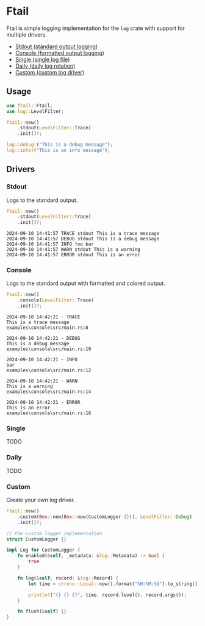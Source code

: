 # Ftail

Ftail is simple logging implementation for the `log` crate with support for multiple drivers.

- [Stdout (standard output logging)](#stdout)
- [Console (formatted output logging)](#console)
- [Single (single log file)](#single)
- [Daily (daily log rotation)](#daily)
- [Custom (custom log driver)](#custom)

## Usage

```rust
use ftail::Ftail;
use log::LevelFilter;

Ftail::new()
    .stdout(LevelFilter::Trace)
    .init()?;

log::debug!("This is a debug message");
log::info!("This is an info message");
```

## Drivers

### Stdout

Logs to the standard output.

```rust
Ftail::new()
    .stdout(LevelFilter::Trace)
    .init()?;
```

```log
2024-09-10 14:41:57 TRACE stdout This is a trace message
2024-09-10 14:41:57 DEBUG stdout This is a debug message
2024-09-10 14:41:57 INFO foo bar
2024-09-10 14:41:57 WARN stdout This is a warning
2024-09-10 14:41:57 ERROR stdout This is an error
```

### Console

Logs to the standard output with formatted and colored output.

```rust
Ftail::new()
    .console(LevelFilter::Trace)
    .init()?;
```

```log
2024-09-10 14:42:21 · TRACE
This is a trace message
examples\console\src/main.rs:8

2024-09-10 14:42:21 · DEBUG
This is a debug message
examples\console\src/main.rs:10

2024-09-10 14:42:21 · INFO
bar
examples\console\src/main.rs:12

2024-09-10 14:42:21 · WARN
This is a warning
examples\console\src/main.rs:14

2024-09-10 14:42:21 · ERROR
This is an error
examples\console\src/main.rs:16
```

### Single

TODO

### Daily

TODO

### Custom

Create your own log driver.

```rust
Ftail::new()
    .custom(Box::new(Box::new(CustomLogger {})), LevelFilter::Debug)
    .init()?;

// the custom logger implementation
struct CustomLogger {}

impl Log for CustomLogger {
    fn enabled(&self, _metadata: &log::Metadata) -> bool {
        true
    }

    fn log(&self, record: &log::Record) {
        let time = chrono::Local::now().format("%H:%M:%S").to_string();

        println!("{} {} {}", time, record.level(), record.args());
    }

    fn flush(&self) {}
}
```
